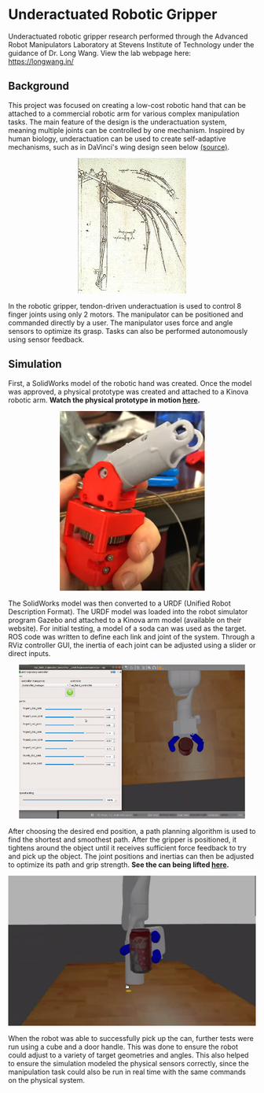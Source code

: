 # Underactuated Robotic Gripper
Underactuated robotic gripper research performed through the Advanced Robot Manipulators Laboratory at Stevens Institute of Technology under the guidance of Dr. Long Wang. View the lab webpage here: https://longwang.in/

## Background  
This project was focused on creating a low-cost robotic hand that can be attached to a commercial robotic arm for various complex manipulation tasks. The main feature of the design is the underactuation system, meaning multiple joints can be controlled by one mechanism. Inspired by human biology, underactuation can be used to create self-adaptive mechanisms, such as in DaVinci's wing design seen below [(source)](https://en.wikipedia.org/wiki/Self-adaptive_mechanisms/). 

<p align="center">
  <img src="https://github.com/cmcalder55/underactuated_robotics/blob/main/screenshots/davinci.jpg?raw=true" alt="Da Vinci's self-adaptive flapping wings."/>
</p>

In the robotic gripper, tendon-driven underactuation is used to control 8 finger joints using only 2 motors. The manipulator can be positioned and commanded directly by a user. The manipulator uses force and angle sensors to optimize its grasp. Tasks can also be performed autonomously using sensor feedback.  

## Simulation
First, a SolidWorks model of the robotic hand was created. Once the model was approved, a physical prototype was created and attached to a Kinova robotic arm. **Watch the physical prototype in motion [here](https://youtube.com/shorts/SLhP_C6LJS4?feature=share/).**  

<p align="center">
  <img src="https://github.com/cmcalder55/underactuated_robotics/blob/main/screenshots/physPrototype.png?raw=true" alt="Physical prototyping." width="295" height="365"/>
</p>

The SolidWorks model was then converted to a URDF (Unified Robot Description Format). The URDF model was loaded into the robot simulator program Gazebo and attached to a Kinova arm model (available on their website). For initial testing, a model of a soda can was used as the target. ROS code was written to define each link and joint of the system. Through a RViz controller GUI, the inertia of each joint can be adjusted using a slider or direct inputs.   

<p align="center">
  <img src="https://github.com/cmcalder55/underactuated_robotics/blob/main/screenshots/overhead.png?raw=true" alt="Target gripping overhead view." width="460" height="313"/>
</p>

After choosing the desired end position, a path planning algorithm is used to find the shortest and smoothest path. After the gripper is positioned, it tightens around the object until it receives sufficient force feedback to try and pick up the object. The joint positions and inertias can then be adjusted to optimize its path and grip strength. 
**See the can being lifted [here](https://youtu.be/HWir0G_nYKU/).**    

<p align="center">
  <img src="https://github.com/cmcalder55/underactuated_robotics/blob/main/screenshots/front.png?raw=true" alt="Target lifting front view." width="533" height="305"/>
</p> 

When the robot was able to successfully pick up the can, further tests were run using a cube and a door handle. This was done to ensure the robot could adjust to a variety of target geometries and angles. This also helped to ensure the simulation modeled the physical sensors correctly, since the manipulation task could also be run in real time with the same commands on the physical system.  
